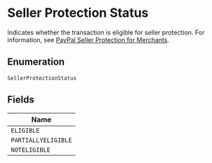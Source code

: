 
# Seller Protection Status

Indicates whether the transaction is eligible for seller protection. For information, see [PayPal Seller Protection for Merchants](https://www.paypal.com/us/webapps/mpp/security/seller-protection).

## Enumeration

`SellerProtectionStatus`

## Fields

| Name |
|  --- |
| `ELIGIBLE` |
| `PARTIALLYELIGIBLE` |
| `NOTELIGIBLE` |

